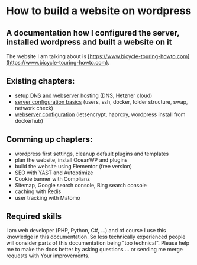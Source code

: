 # How to build a website on wordpress

## A documentation how I configured the server, installed wordpress and built a website on it

The website I am talking about is [https://www.bicycle-touring-howto.com](https://www.bicycle-touring-howto.com).

## Existing chapters:

- [setup DNS and webserver hosting](./dns_and_server_hosting.md) (DNS, Hetzner cloud)
- [server configuration basics](./server_configuration.md) (users, ssh, docker, folder structure, swap, network check)
- [webserver configuration](./webserver_configuration.md) (letsencrypt, haproxy, wordpress install from dockerhub)

## Comming up chapters:

- wordpress first settings, cleanup default plugins and templates
- plan the website, install OceanWP and plugins
- build the website using Elementor (free version)
- SEO with YAST and Autoptimize
- Cookie banner with Complianz
- Sitemap, Google search console, Bing search console
- caching with Redis
- user tracking with Matomo

## Required skills

I am web developer (PHP, Python, C#, ...) and of course I use this knowledge in this documentation. So less technically experienced people will consider parts of this documentation being "too technical". Please help me to make the docs better by asking questions ... or sending me merge requests with Your improvements.
